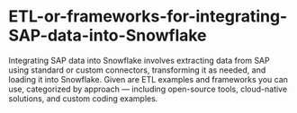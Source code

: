 # ETL-or-frameworks-for-integrating-SAP-data-into-Snowflake
Integrating SAP data into Snowflake involves extracting data from SAP using standard or custom connectors, transforming it as needed, and loading it into Snowflake. Given are ETL examples and frameworks you can use, categorized by approach — including open-source tools, cloud-native solutions, and custom coding examples.
